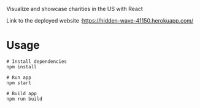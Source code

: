 Visualize and showcase charities in the US with React

Link to the deployed website :https://hidden-wave-41150.herokuapp.com/


# Usage

```
# Install dependencies
npm install
```

```
# Run app
npm start
```

```
# Build app
npm run build
```
